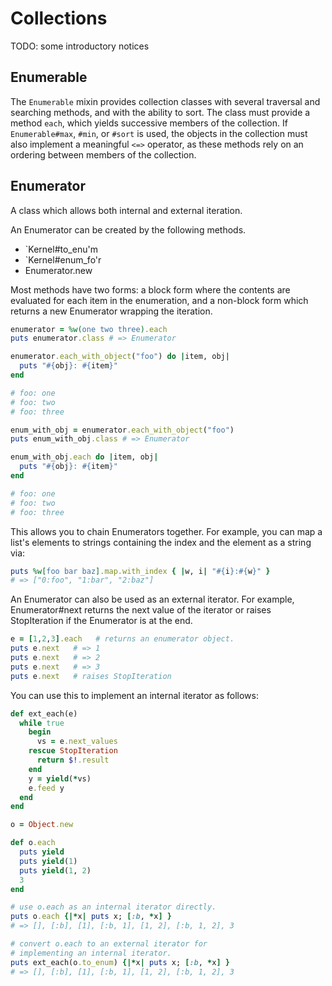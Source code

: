 # Collections

TODO: some introductory notices



## Enumerable

The `Enumerable` mixin provides collection classes with several
traversal and searching methods, and with the ability to sort. The class
must provide a method `each`, which yields successive members of the
collection. If `Enumerable#max`, `#min`, or `#sort` is used, the objects
in the collection must also implement a meaningful `<=>` operator, as
these methods rely on an ordering between members of the collection.



## Enumerator

A class which allows both internal and external iteration.

An Enumerator can be created by the following methods.

* \`Kernel#to\_enu'm
* \`Kernel#enum\_fo'r
* Enumerator.new

Most methods have two forms: a block form where the contents are
evaluated for each item in the enumeration, and a non-block form which
returns a new Enumerator wrapping the iteration.


```ruby
enumerator = %w(one two three).each
puts enumerator.class # => Enumerator

enumerator.each_with_object("foo") do |item, obj|
  puts "#{obj}: #{item}"
end

# foo: one
# foo: two
# foo: three

enum_with_obj = enumerator.each_with_object("foo")
puts enum_with_obj.class # => Enumerator

enum_with_obj.each do |item, obj|
  puts "#{obj}: #{item}"
end

# foo: one
# foo: two
# foo: three
```

This allows you to chain Enumerators together. For example, you can map
a list's elements to strings containing the index and the element as a
string via:


```ruby
puts %w[foo bar baz].map.with_index { |w, i| "#{i}:#{w}" }
# => ["0:foo", "1:bar", "2:baz"]
```

An Enumerator can also be used as an external iterator. For example,
Enumerator#next returns the next value of the iterator or raises
StopIteration if the Enumerator is at the end.


```ruby
e = [1,2,3].each   # returns an enumerator object.
puts e.next   # => 1
puts e.next   # => 2
puts e.next   # => 3
puts e.next   # raises StopIteration
```

You can use this to implement an internal iterator as follows:


```ruby
def ext_each(e)
  while true
    begin
      vs = e.next_values
    rescue StopIteration
      return $!.result
    end
    y = yield(*vs)
    e.feed y
  end
end

o = Object.new

def o.each
  puts yield
  puts yield(1)
  puts yield(1, 2)
  3
end

# use o.each as an internal iterator directly.
puts o.each {|*x| puts x; [:b, *x] }
# => [], [:b], [1], [:b, 1], [1, 2], [:b, 1, 2], 3

# convert o.each to an external iterator for
# implementing an internal iterator.
puts ext_each(o.to_enum) {|*x| puts x; [:b, *x] }
# => [], [:b], [1], [:b, 1], [1, 2], [:b, 1, 2], 3
```


